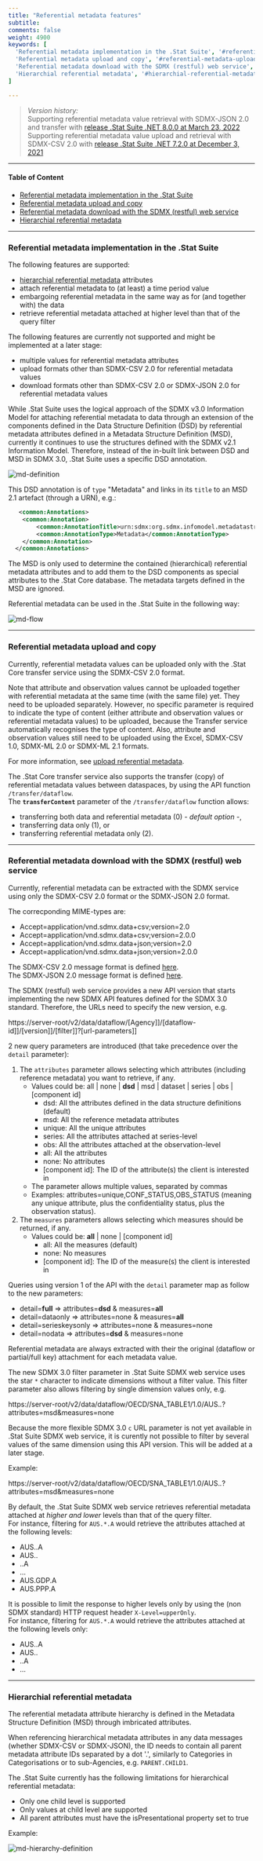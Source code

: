 ```yaml
---
title: "Referential metadata features"
subtitle: 
comments: false
weight: 4900
keywords: [
  'Referential metadata implementation in the .Stat Suite', '#referential-metadata-implementation-in-the-stat-suite',
  'Referential metadata upload and copy', '#referential-metadata-upload-and-copy',
  'Referential metadata download with the SDMX (restful) web service', '#referential-metadata-download-with-the-sdmx-restful-web-service',
  'Hierarchial referential metadata', '#hierarchial-referential-metadata',
]

---
```


>*Version history:*  
> Supporting referential metadata value retrieval with SDMX-JSON 2.0 and transfer with [release .Stat Suite .NET 8.0.0 at March 23, 2022](https://sis-cc.gitlab.io/dotstatsuite-documentation/changelog/#march-23-2022)  
> Supporting referential metadata value upload and retrieval with SDMX-CSV 2.0 with [release .Stat Suite .NET 7.2.0 at December 3, 2021](https://sis-cc.gitlab.io/dotstatsuite-documentation/changelog/#december-3-2021)

---

#### Table of Content
- [Referential metadata implementation in the .Stat Suite](#referential-metadata-implementation-in-the-stat-suite)
- [Referential metadata upload and copy](#referential-metadata-upload-and-copy)
- [Referential metadata download with the SDMX (restful) web service](#referential-metadata-download-with-the-sdmx-restful-web-service)
- [Hierarchial referential metadata](#hierarchial-referential-metadata)

---

### Referential metadata implementation in the .Stat Suite
The following features are supported:

- [hierarchial referential metadata](#hierarchial-referential-metadata) attributes
- attach referential metadata to (at least) a time period value
- embargoing referential metadata in the same way as for (and together with) the data
- retrieve referential metadata attached at higher level than that of the query filter

The following features are currently not supported and might be implemented at a later stage:
- multiple values for referential metadata attributes
- upload formats other than SDMX-CSV 2.0 for referential metadata values 
- download formats other than SDMX-CSV 2.0 or SDMX-JSON 2.0 for referential metadata values 

While .Stat Suite uses the logical approach of the SDMX v3.0 Information Model for attaching referential metadata to data through an extension of the components defined in the Data Structure Definition (DSD) by referential metadata attributes defined in a Metadata Structure Definition (MSD), currently it continues to use the structures defined with the SDMX v2.1 Information Model. Therefore, instead of the in-built link between DSD and MSD in SDMX 3.0, .Stat Suite uses a specific DSD annotation.

![md-definition](/dotstatsuite-documentation/images/md-definition.png)

This DSD annotation is of `type` "Metadata" and links in its `title` to an MSD 2.1 artefact (through a URN), e.g.:

```xml
   <common:Annotations>
  	<common:Annotation>
  		<common:AnnotationTitle>urn:sdmx:org.sdmx.infomodel.metadatastructure.MetadataStructure=OECD:MSD_TEST(1.0)</common:AnnotationTitle>
  		<common:AnnotationType>Metadata</common:AnnotationType>
  	</common:Annotation>
  </common:Annotations>
```

The MSD is only used to determine the contained (hierarchical) referential metadata attributes and to add them to the DSD components as special attributes to the .Stat Core database. The metadata targets defined in the MSD are ignored. 

Referential metadata can be used in the .Stat Suite in the following way:

![md-flow](/dotstatsuite-documentation/images/md-flow.png)

---

### Referential metadata upload and copy
Currently, referential metadata values can be uploaded only with the .Stat Core transfer service using the SDMX-CSV 2.0 format. 

Note that attribute and observation values cannot be uploaded together with referential metadata at the same time (with the same file) yet. They need to be uploaded separately. However, no specific parameter is required to indicate the type of content (either attribute and observation values or referential metadata values) to be uploaded, because the Transfer service automatically recognises the type of content. Also, attribute and observation values still need to be uploaded using the Excel, SDMX-CSV 1.0, SDMX-ML 2.0 or SDMX-ML 2.1 formats.

For more information, see [upload referential metadata](https://sis-cc.gitlab.io/dotstatsuite-documentation/using-dlm/upload-data/upload-referential-metadata/). 

The .Stat Core transfer service also supports the transfer (copy) of referential metadata values between dataspaces, by using the API function `/transfer/dataflow`.  
The **`transferContent`** parameter of the `/transfer/dataflow` function allows:
- transferring both data and referential metadata (0) *- default option -*,
- transferring data only (1), or
- transferring referential metadata only (2).

---

### Referential metadata download with the SDMX (restful) web service
Currently, referential metadata can be extracted with the SDMX service using only the SDMX-CSV 2.0 format or the SDMX-JSON 2.0 format.

The correcponding MIME-types are:
- Accept=application/vnd.sdmx.data+csv;version=2.0
- Accept=application/vnd.sdmx.data+csv;version=2.0.0
- Accept=application/vnd.sdmx.data+json;version=2.0
- Accept=application/vnd.sdmx.data+json;version=2.0.0

The SDMX-CSV 2.0 message format is defined [here](https://github.com/sdmx-twg/sdmx-csv/tree/v2.0.0/data-message/docs/sdmx-csv-field-guide.md).  
The SDMX-JSON 2.0 message format is defined [here](https://github.com/sdmx-twg/sdmx-json/blob/v2.0.0/data-message/docs/1-sdmx-json-field-guide.md).

The SDMX (restful) web service provides a new API version that starts implementing the new SDMX API features defined for the SDMX 3.0 standard. Therefore, the URLs need to specify the new version, e.g.

https://server-root/v2/data/dataflow/[Agency]]/[dataflow-id]]/[version]]/[filter]]?[url-parameters]]

2 new query parameters are introduced (that take precedence over the `detail` parameter):  

1) The `attributes` parameter allows selecting which attributes (including reference metadata) you want to retrieve, if any.
   - Values could be: all | none | **dsd** | msd | dataset | series | obs | [component id]
     - dsd: All the attributes defined in the data structure definitions (default)
     - msd: All the reference metadata attributes
     - unique: All the unique attributes 
     - series: All the attributes attached at series-level
     - obs: All the attributes attached at the observation-level
     - all: All the attributes
     - none: No attributes
     - [component id]: The ID of the attribute(s) the client is interested in
   - The parameter allows multiple values, separated by commas
   - Examples: attributes=unique,CONF_STATUS,OBS_STATUS (meaning any unique attribute, plus the confidentiality status, plus the observation status).
2) The `measures` parameters allows selecting which measures should be returned, if any. 
   - Values could be: **all** | none | [component id]
     - all: All the measures (default)
     - none: No measures
     - [component id]: The ID of the measure(s) the client is interested in

Queries using version 1 of the API with the `detail` parameter map as follow to the new parameters:
  - detail=**full** => attributes=**dsd** & measures=**all**
  - detail=dataonly => attributes=none & measures=**all**
  - detail=serieskeysonly => attributes=none & measures=none
  - detail=nodata => attributes=**dsd** & measures=none

Referential metadata are always extracted with their the original (dataflow or partial/full key) attachment for each metadata value.

The new SDMX 3.0 filter parameter in .Stat Suite SDMX web service uses the star `*` character to indicate dimensions without a filter value. This filter parameter also allows filtering by single dimension values only, e.g.

https://server-root/v2/data/dataflow/OECD/SNA_TABLE1/1.0/AUS.*.*?attributes=msd&measures=none

Because the more flexible SDMX 3.0 `c` URL parameter is not yet available in .Stat Suite SDMX web service, it is curently not possible to filter by several values of the same dimension using this API version. This will be added at a later stage.

Example:

https://server-root/v2/data/dataflow/OECD/SNA_TABLE1/1.0/AUS.*.*?attributes=msd&measures=none

By default, the .Stat Suite SDMX web service retrieves referential metadata attached at *higher and lower* levels than that of the query filter.  
For instance, filtering for `AUS.*.A` would retrieve the attributes attached at the following levels:  
- AUS..A
- AUS..
- ..A
- ...
- AUS.GDP.A
- AUS.PPP.A

It is possible to limit the response to higher levels only by using the (non SDMX standard) HTTP request header `X-Level=upperOnly`.   
For instance, filtering for `AUS.*.A` would retrieve the attributes attached at the following levels only:  
- AUS..A
- AUS..
- ..A
- ...

---

### Hierarchial referential metadata
The referential metadata attribute hierarchy is defined in the Metadata Structure Definition (MSD) through imbricated attributes.

When referencing hierarchical metadata attributes in any data messages (whether SDMX-CSV or SDMX-JSON), the ID needs to contain all parent metadata attribute IDs separated by a dot '.', similarly to Categories in Categorisations or to sub-Agencies, e.g. `PARENT.CHILD1`.

The .Stat Suite currently has the following limitations for hierarchical referential metadata:

- Only one child level is supported
- Only values at child level are supported
- All parent attributes must have the isPresentational property set to true  

Example:  

![md-hierarchy-definition](/dotstatsuite-documentation/images/md-hierarchy-definition.png)
